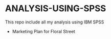 # ANALYSIS-USING-SPSS

This repo include all my analysis using IBM SPSS
- Marketing Plan for Floral Street
